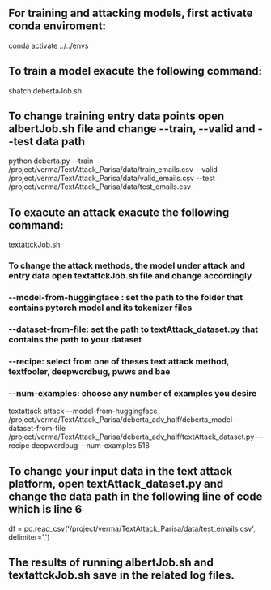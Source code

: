 ## For training and attacking models, first activate conda enviroment:

conda activate ../../envs

## To train a model exacute the following command: 
sbatch debertaJob.sh

## To change training entry data points open albertJob.sh file and change --train, --valid and --test data path
python deberta.py --train /project/verma/TextAttack_Parisa/data/train_emails.csv --valid /project/verma/TextAttack_Parisa/data/valid_emails.csv --test /project/verma/TextAttack_Parisa/data/test_emails.csv

## To exacute an attack exacute the following command:
textattckJob.sh

### To change the attack methods, the model under attack and entry data open textattckJob.sh file and change accordingly
### --model-from-huggingface : set the path to the folder that contains pytorch model and its tokenizer files
### --dataset-from-file: set the path to textAttack_dataset.py that contains the path to your dataset
### --recipe: select from one of theses text attack method, textfooler, deepwordbug, pwws and bae
### --num-examples: choose any number of examples you desire
textattack attack --model-from-huggingface /project/verma/TextAttack_Parisa/deberta_adv_half/deberta_model --dataset-from-file /project/verma/TextAttack_Parisa/deberta_adv_half/textAttack_dataset.py --recipe deepwordbug --num-examples 518

## To change your input data in the text attack platform, open textAttack_dataset.py and change the data path in the following line of code which is line 6
df = pd.read_csv('/project/verma/TextAttack_Parisa/data/test_emails.csv', delimiter=',')

## The results of running albertJob.sh and textattckJob.sh save in the related log files.